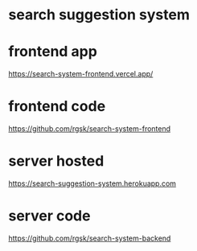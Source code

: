 # search suggestion system

# frontend app

https://search-system-frontend.vercel.app/

# frontend code

https://github.com/rgsk/search-system-frontend

# server hosted

https://search-suggestion-system.herokuapp.com

# server code

https://github.com/rgsk/search-system-backend

